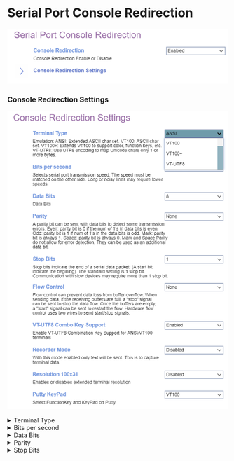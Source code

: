 # Serial Port Console Redirection #

![](./img/amd_serialportconsoleredirection.png)

### Console Redirection Settings ###

![](./img/amd_consoleredirectionsettings.png)

<details><summary>Terminal Type</summary>

Options:

1. VT100
1. VT100+
1. VT-UTF8
1. **ANSI** - Default.

?> The following emulation types are available. <br> ANSI: Extended ASCII char set. <br> VT100: ASCII char set. <br> VT100+: Extends VT100 to support color, function keys, etc. <br> VT-UTF8: Uses UTF8 encoding to map Unicode chars onto 1 or more bytes.<br> 

<!-- | WMI Setting name | Values | SVP or SMP Req'd | AMD/Intel |
|:---|:---|:---|:---|
| ConsoleRedirection | setting_values | yes_no | both | -->

</details>

<details><summary>Bits per second</summary>

Select serial port transmission speed. The speed must be matched on the other side. Long or noisy lines may require lower speeds.

Options:

1. 9600
1. 19200
1. 38400
1. 57600
1. **115200**

<!-- | WMI Setting name | Values | SVP or SMP Req'd | AMD/Intel |
|:---|:---|:---|:---|
| BitsPerSecond | setting_values | yes_no | both | -->

</details>

<details><summary>Data Bits</summary>

Options:

1. **8** - Default.
1. 7

<!-- | WMI Setting name | Values | SVP or SMP Req'd | AMD/Intel |
|:---|:---|:---|:---|
| DataBits | setting_values | yes | AMD | -->

</details>

<details><summary>Parity</summary>

Send parity bit with the data bits to detect some transmission errors.

Options:

1.  **Disabled** - Default.
2.  Enabled.

?> Details below. <br> Even: parity bit is 0 if the num of 1's in the data bits is even. <br> Odd: parity bit is 1 if the num of 1's in the data bits is odd. <br> Mark: parity bit is always 1. <br> Space: Parity bit is always 0. <br> 

?> Mark and Space Parity do not allow for error detection.  They can be used as an additional data bit.

<!-- | WMI Setting name | Values | SVP or SMP Req'd | AMD/Intel |
|:---|:---|:---|:---|
| ParityMode | setting_values | yes | AMD | -->

</details>

<details><summary>Stop Bits</summary>

Stop bits indicate the end of a serial data packet. (A start bit indicates the beginning). The standard setting is 1 stop bit. Communication with slow devices may require more than 1 stop bit.

Options:

1.  **1** - Default.
2.  2.

<!-- | WMI Setting name | Values | SVP or SMP Req'd | AMD/Intel |
|:---|:---|:---|:---|
| StopBits | setting_values | yes | AMD | -->

</details>

